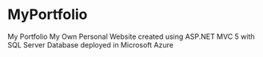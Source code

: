 # MyPortfolio
My Portfolio
My Own Personal Website created using ASP.NET MVC 5 with SQL Server Database deployed in Microsoft Azure
